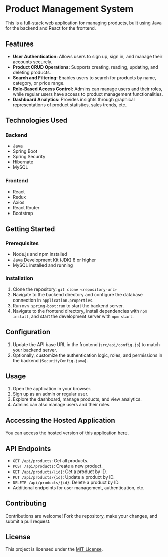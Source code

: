 # Product Management System

This is a full-stack web application for managing products, built using Java for the backend and React for the frontend.

## Features

- **User Authentication:** Allows users to sign up, sign in, and manage their accounts securely.
- **Product CRUD Operations:** Supports creating, reading, updating, and deleting products.
- **Search and Filtering:** Enables users to search for products by name, category, or price range.
- **Role-Based Access Control:** Admins can manage users and their roles, while regular users have access to product management functionalities.
- **Dashboard Analytics:** Provides insights through graphical representations of product statistics, sales trends, etc.

## Technologies Used

### Backend

- Java
- Spring Boot
- Spring Security
- Hibernate
- MySQL

### Frontend

- React
- Redux
- Axios
- React Router
- Bootstrap

## Getting Started

### Prerequisites

- Node.js and npm installed
- Java Development Kit (JDK) 8 or higher
- MySQL installed and running

### Installation

1. Clone the repository: `git clone <repository-url>`
2. Navigate to the backend directory and configure the database connection in `application.properties`.
3. Run `mvn spring-boot:run` to start the backend server.
4. Navigate to the frontend directory, install dependencies with `npm install`, and start the development server with `npm start`.

## Configuration

1. Update the API base URL in the frontend (`src/api/config.js`) to match your backend server.
2. Optionally, customize the authentication logic, roles, and permissions in the backend (`SecurityConfig.java`).

## Usage

1. Open the application in your browser.
2. Sign up as an admin or regular user.
3. Explore the dashboard, manage products, and view analytics.
4. Admins can also manage users and their roles.

## Accessing the Hosted Application

You can access the hosted version of this application [here](https://6631c40c4bcbfd7a44a85a48--cosmic-rabanadas-703af2.netlify.app/).

## API Endpoints

- `GET /api/products`: Get all products.
- `POST /api/products`: Create a new product.
- `GET /api/products/{id}`: Get a product by ID.
- `PUT /api/products/{id}`: Update a product by ID.
- `DELETE /api/products/{id}`: Delete a product by ID.
- Additional endpoints for user management, authentication, etc.

## Contributing

Contributions are welcome! Fork the repository, make your changes, and submit a pull request.

## License

This project is licensed under the [MIT License](LICENSE).


